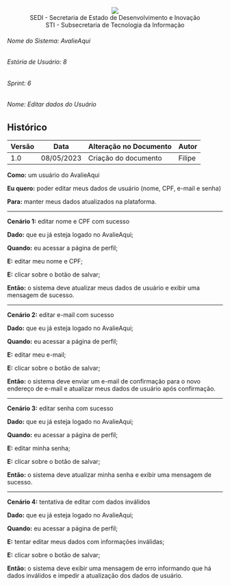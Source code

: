 <div align=center>
  <img src="../imagens/INFVertical.jpg">
</div>


<div align="center">SEDI - Secretaria de Estado de Desenvolvimento e Inovação</div>
<div align="center">STI - Subsecretaria de Tecnologia da Informação</div>

###### Nome do Sistema: AvalieAqui
###### Estória de Usuário: 8
###### Sprint: 6
###### Nome: Editar dados do Usuário
## Histórico
|**Versão**|**Data**|**Alteração no Documento**|**Autor**|
|------|----|---------|-----|
| 1.0 | 08/05/2023 | Criação do documento | Filipe |

**Como:** um usuário do AvalieAqui

**Eu quero:** poder editar meus dados de usuário (nome, CPF, e-mail e senha)

**Para:** manter meus dados atualizados na plataforma.

---

**Cenário 1:** editar nome e CPF com sucesso

**Dado:** que eu já esteja logado no AvalieAqui;

**Quando:** eu acessar a página de perfil;

**E:** editar meu nome e CPF;

**E:** clicar sobre o botão de salvar;

**Então:** o sistema deve atualizar meus dados de usuário e exibir uma mensagem de sucesso.

---

**Cenário 2:** editar e-mail com sucesso

**Dado:** que eu já esteja logado no AvalieAqui;

**Quando:** eu acessar a página de perfil;

**E:** editar meu e-mail;

**E:** clicar sobre o botão de salvar;

**Então:** o sistema deve enviar um e-mail de confirmação para o novo endereço de e-mail e atualizar meus dados de usuário após confirmação.

---

**Cenário 3:** editar senha com sucesso

**Dado:** que eu já esteja logado no AvalieAqui;

**Quando:** eu acessar a página de perfil;

**E:** editar minha senha;

**E:** clicar sobre o botão de salvar;

**Então:** o sistema deve atualizar minha senha e exibir uma mensagem de sucesso.

---

**Cenário 4:** tentativa de editar com dados inválidos

**Dado:** que eu já esteja logado no AvalieAqui;

**Quando:** eu acessar a página de perfil;

**E:** tentar editar meus dados com informações inválidas;

**E:** clicar sobre o botão de salvar;

**Então:** o sistema deve exibir uma mensagem de erro informando que há dados inválidos e impedir a atualização dos dados de usuário.
